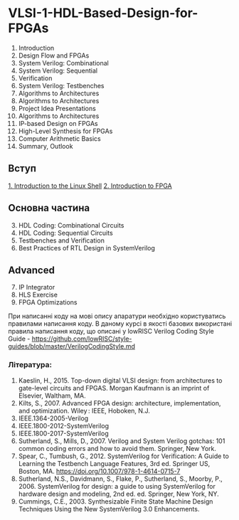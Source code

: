 # VLSI-1-HDL-Based-Design-for-FPGAs

1. Introduction
2. Design Flow and FPGAs
3. System Verilog: Combinational
4. System Verilog: Sequential
5. Verification
6. System Verilog: Testbenches
7. Algorithms to Architectures
8. Algorithms to Architectures
9. Project Idea Presentations
10. Algorithms to Architectures
11. IP-based Design on FPGAs
12. High-Level Synthesis for FPGAs
13. Computer Arithmetic Basics
14. Summary, Outlook



## Вступ
[1. Introduction to the Linux Shell]() 
[2. Introduction to FPGA]()

## Основна частина
3. HDL Coding: Combinational Circuits
4. HDL Coding: Sequential Circuits
5. Testbenches and Verification
6. Best Practices of RTL Design in SystemVerilog

## Advanced
7. IP Integrator
8. HLS Exercise
9. FPGA Optimizations

При написанні коду на мові опису апаратури необхідно користуватись правилами написання коду. 
В даному курсі в якості базових використані правила написання коду, 
що описані у lowRISC Verilog Coding Style Guide - https://github.com/lowRISC/style-guides/blob/master/VerilogCodingStyle.md



### Література:

1) Kaeslin, H., 2015. Top-down digital VLSI design: from architectures to gate-level circuits and FPGAS. Morgan Kaufmann is an imprint of Elsevier, Waltham, MA.
2) Kilts, S., 2007. Advanced FPGA design: architecture, implementation, and optimization. Wiley : IEEE, Hoboken, N.J.
3) IEEE.1364-2005-Verilog
4) IEEE.1800-2012-SystemVerilog
5) IEEE.1800-2017-SystemVerilog
6) Sutherland, S., Mills, D., 2007. Verilog and System Verilog gotchas: 101 common coding errors and how to avoid them. Springer, New York.
7) Spear, C., Tumbush, G., 2012. SystemVerilog for Verification: A Guide to Learning the Testbench Language Features, 3rd ed. Springer US, Boston, MA. https://doi.org/10.1007/978-1-4614-0715-7
8) Sutherland, N.S., Davidmann, S., Flake, P., Sutherland, S., Moorby, P., 2006. SystemVerilog for design: a guide to using SystemVerilog for hardware design and modeling, 2nd ed. ed. Springer, New York, NY.
9) Cummings, C.E., 2003. Synthesizable Finite State Machine Design Techniques Using the New SystemVerilog 3.0 Enhancements.
